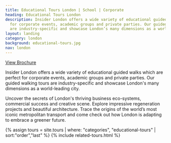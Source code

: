 ```yaml
---
title: Educational Tours London | School | Corporate
heading: Educational Tours London
description: Insider London offers a wide variety of educational guided walks perfect
  for corporate events, academic groups and private parties. Our guided walking tours
  are industry-specific and showcase London’s many dimensions as a world-leading city.
layout: landing
category: london
background: educational-tours.jpg
nav: london
---
```


<a class="c-btn c-btn--primary c-btn--red" href="/assets/brochures/EducationalToursBrochure.pdf">View Brochure</a>

Insider London offers a wide variety of educational guided walks which are perfect for corporate events, academic groups and private parties. Our guided walking tours are industry-specific and showcase London's many dimensions as a world-leading city.

Uncover the secrets of London's thriving business eco-systems, commercial success and creative scene. Explore impressive regeneration projects and beautiful architecture. Trace the origins of the world’s most iconic metropolitan transport and come check out how London is adapting to embrace a greener future.

{% assign tours = site.tours | where: "categories", "educational-tours" | sort:"order","last" %}
{% include related-tours.html %}
